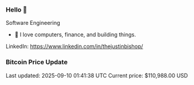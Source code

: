 ### Hello 🤙  

Software Engineering

- 🔭 I love computers, finance, and building things.
  
LinkedIn: https://www.linkedin.com/in/thejustinbishop/  




















































































































































































































































































































































































































































































































































































































































































































































































































































































































































































































































































### Bitcoin Price Update
Last updated: 2025-09-10 01:41:38 UTC
Current price: $110,988.00 USD
